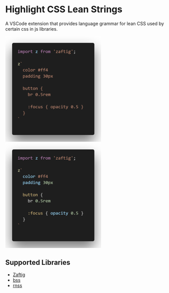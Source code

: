 # Highlight CSS Lean Strings

A VSCode extension that provides language grammar for lean CSS used by certain css in js libraries.

<div>
  <img src="https://raw.githubusercontent.com/fuzetsu/highlight-css-lean-strings/master/docs/before.png" alt="example before highlighting" width="300">
  <img src="https://raw.githubusercontent.com/fuzetsu/highlight-css-lean-strings/master/docs/after.png" alt="example after highlighting" width="300">
</div>

## Supported Libraries

- [Zaftig](https://github.com/fuzetsu/zaftig/)
- [bss](https://github.com/porsager/bss)
- [rnss](https://github.com/kufii/rnss)
